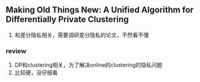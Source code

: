 ## Making Old Things New: A Unified Algorithm for Differentially Private Clustering
1. 和差分隐私相关，需要调研差分隐私的论文，不然看不懂

### review
1. DP和clustering相关，为了解决online的clustering的隐私问题
2. 比较硬，没仔细看